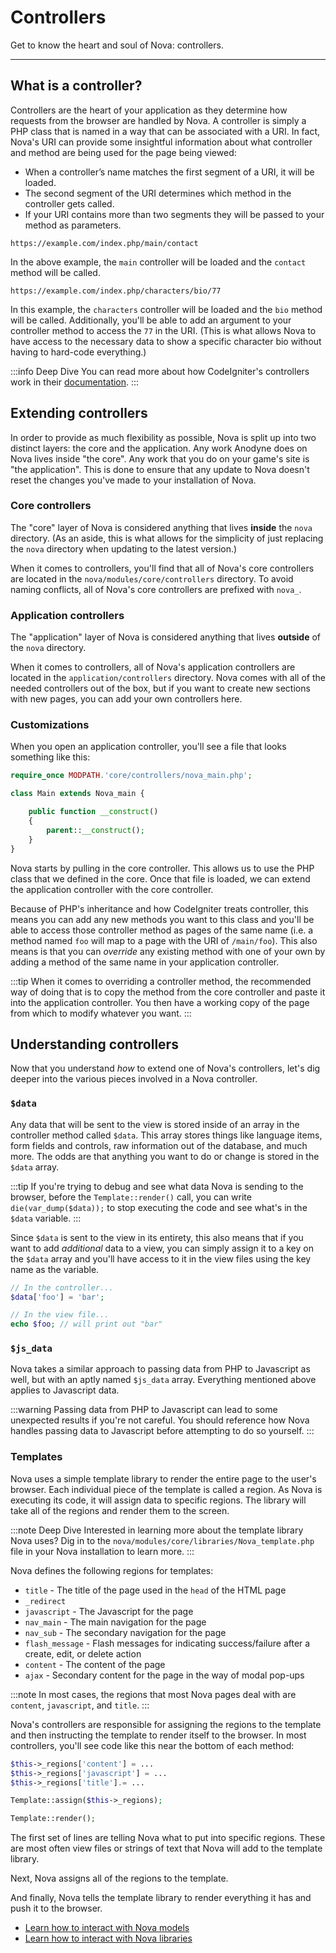 # Controllers

Get to know the heart and soul of Nova: controllers.

---

## What is a controller?

Controllers are the heart of your application as they determine how requests from the browser are handled by Nova. A controller is simply a PHP class that is named in a way that can be associated with a URI. In fact, Nova's URI can provide some insightful information about what controller and method are being used for the page being viewed:

- When a controller’s name matches the first segment of a URI, it will be loaded.
- The second segment of the URI determines which method in the controller gets called.
- If your URI contains more than two segments they will be passed to your method as parameters.

`https://example.com/index.php/main/contact`

In the above example, the `main` controller will be loaded and the `contact` method will be called.

`https://example.com/index.php/characters/bio/77`

In this example, the `characters` controller will be loaded and the `bio` method will be called. Additionally, you'll be able to add an argument to your controller method to access the `77` in the URI. (This is what allows Nova to have access to the necessary data to show a specific character bio without having to hard-code everything.)

:::info Deep Dive
You can read more about how CodeIgniter's controllers work in their [documentation](https://codeigniter.com/userguide2/general/controllers.html).
:::

## Extending controllers

In order to provide as much flexibility as possible, Nova is split up into two distinct layers: the core and the application. Any work Anodyne does on Nova lives inside "the core". Any work that you do on your game's site is "the application". This is done to ensure that any update to Nova doesn't reset the changes you've made to your installation of Nova.

### Core controllers

The "core" layer of Nova is considered anything that lives __inside__ the `nova` directory. (As an aside, this is what allows for the simplicity of just replacing the `nova` directory when updating to the latest version.)

When it comes to controllers, you'll find that all of Nova's core controllers are located in the `nova/modules/core/controllers` directory. To avoid naming conflicts, all of Nova's core controllers are prefixed with `nova_`.

### Application controllers

The "application" layer of Nova is considered anything that lives __outside__ of the `nova` directory.

When it comes to controllers, all of Nova's application controllers are located in the `application/controllers` directory. Nova comes with all of the needed controllers out of the box, but if you want to create new sections with new pages, you can add your own controllers here.

### Customizations

When you open an application controller, you'll see a file that looks something like this:

```php
require_once MODPATH.'core/controllers/nova_main.php';

class Main extends Nova_main {

	public function __construct()
	{
		parent::__construct();
	}
}
```

Nova starts by pulling in the core controller. This allows us to use the PHP class that we defined in the core. Once that file is loaded, we can extend the application controller with the core controller.

Because of PHP's inheritance and how CodeIgniter treats controller, this means you can add any new methods you want to this class and you'll be able to access those controller method as pages of the same name (i.e. a method named `foo` will map to a page with the URI of `/main/foo`). This also means is that you can _override_ any existing method with one of your own by adding a method of the same name in your application controller.

:::tip
When it comes to overriding a controller method, the recommended way of doing that is to copy the method from the core controller and paste it into the application controller. You then have a working copy of the page from which to modify whatever you want.
:::

## Understanding controllers

Now that you understand _how_ to extend one of Nova's controllers, let's dig deeper into the various pieces involved in a Nova controller.

### `$data`

Any data that will be sent to the view is stored inside of an array in the controller method called `$data`. This array stores things like language items, form fields and controls, raw information out of the database, and much more. The odds are that anything you want to do or change is stored in the `$data` array.

:::tip
If you're trying to debug and see what data Nova is sending to the browser, before the `Template::render()` call, you can write `die(var_dump($data));` to stop executing the code and see what's in the `$data` variable.
:::

Since `$data` is sent to the view in its entirety, this also means that if you want to add _additional_ data to a view, you can simply assign it to a key on the `$data` array and you'll have access to it in the view files using the key name as the variable.

```php
// In the controller...
$data['foo'] = 'bar';

// In the view file...
echo $foo; // will print out "bar"
```

### `$js_data`

Nova takes a similar approach to passing data from PHP to Javascript as well, but with an aptly named `$js_data` array. Everything mentioned above applies to Javascript data.

:::warning
Passing data from PHP to Javascript can lead to some unexpected results if you're not careful. You should reference how Nova handles passing data to Javascript before attempting to do so yourself.
:::

### Templates

Nova uses a simple template library to render the entire page to the user's browser. Each individual piece of the template is called a region. As Nova is executing its code, it will assign data to specific regions. The library will take all of the regions and render them to the screen.

:::note Deep Dive
Interested in learning more about the template library Nova uses? Dig in to the `nova/modules/core/libraries/Nova_template.php` file in your Nova installation to learn more.
:::

Nova defines the following regions for templates:

- `title` - The title of the page used in the `head` of the HTML page
- `_redirect`
- `javascript` - The Javascript for the page
- `nav_main` - The main navigation for the page
- `nav_sub` - The secondary navigation for the page
- `flash_message` - Flash messages for indicating success/failure after a create, edit, or delete action
- `content` - The content of the page
- `ajax` - Secondary content for the page in the way of modal pop-ups

:::note
In most cases, the regions that most Nova pages deal with are `content`, `javascript`, and `title`.
:::

Nova's controllers are responsible for assigning the regions to the template and then instructing the template to render itself to the browser. In most controllers, you'll see code like this near the bottom of each method:

```php
$this->_regions['content'] = ...
$this->_regions['javascript'] = ...
$this->_regions['title'].= ...

Template::assign($this->_regions);

Template::render();
```

The first set of lines are telling Nova what to put into specific regions. These are most often view files or strings of text that Nova will add to the template library.

Next, Nova assigns all of the regions to the template.

And finally, Nova tells the template library to render everything it has and push it to the browser.

- [Learn how to interact with Nova models](/docs/2.6/models)
- [Learn how to interact with Nova libraries](/docs/2.6/libraries)
